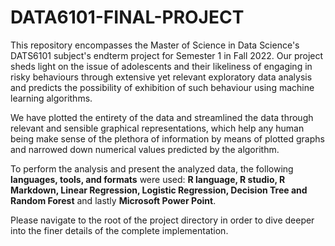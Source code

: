 # DATA6101-FINAL-PROJECT

This repository encompasses the Master of Science in Data Science's DATS6101 subject's endterm project for Semester 1 in Fall 2022. Our project sheds light on the issue of adolescents and their likeliness of engaging in risky behaviours through extensive yet relevant exploratory data analysis and predicts the possibility of exhibition of such behaviour using machine learning algorithms.


We have plotted the entirety of the data and streamlined the data through relevant and sensible graphical representations, which help any human being make sense of the plethora of information by means of plotted graphs and narrowed down numerical values predicted by the algorithm.

To perform the analysis and present the analyzed data, the following **languages, tools, and formats** were used: **R language, R studio, R Markdown, Linear Regression, Logistic Regression, Decision Tree and Random Forest** and lastly **Microsoft Power Point**.

Please navigate to the root of the project directory in order to dive deeper into the finer details of the complete implementation.  
